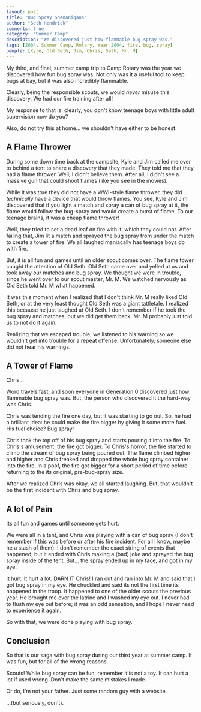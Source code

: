 ```yaml
--- 
layout: post
title: "Bug Spray Shenanigans"
author: "Seth Hendrick"
comments: true
category: "Summer Camp"
description: "We discovered just how flammable bug spray was."
tags: [2004, Summer Camp, Rotary, Year 2004, fire, bug, spray]
people: [Kyle, Old Seth, Jim, Chris, Seth, Mr. M]
---
```


My third, and final, summer camp trip to Camp Rotary was the year we discovered how fun bug spray was.  Not only was it a useful tool to keep bugs at bay, but it was also incredibly flammable.  

Clearly, being the responsible scouts, we would _never_ misuse this discovery.  We had our fire training after all!

My response to that is: clearly, you don't know teenage boys with little adult supervision now do you?

Also, do not try this at home... we shouldn't have either to be honest.

## A Flame Thrower

During some down time back at the campsite, Kyle and Jim called me over to behind a tent to share a discovery that they made.  They told me that they had a flame thrower.  Well, I didn't believe them. After all, I didn't see a massive gun that could shoot flames (like you see in the movies).

While it was true they did not have a WWI-style flame thrower, they did _technically_ have a device that would throw flames.  You see, Kyle and Jim discovered that if you light a match and spray a can of bug spray at it, the flame would follow the bug-spray and would create a burst of flame.  To our teenage brains, it was a cheap flame thrower!

Well, they tried to set a dead leaf on fire with it, which they could not.  After failing that, Jim lit a match and sprayed the bug spray from under the match to create a tower of fire.  We all laughed maniacally has teenage boys do with fire.

But, it is all fun and games until an older scout comes over.  The flame tower caught the attention of Old Seth.  Old Seth came over and yelled at us and took away our matches and bug spray.  We thought we were in trouble, since he went over to our scout master, Mr. M.  We watched nervously as Old Seth told Mr. M what happened.

It was this moment when I realized that I don't think Mr. M really liked Old Seth, or at the very least thought Old Seth was a giant tattletale.  I realized this because he just laughed at Old Seth.  I don't remember if he took the bug spray and matches, but we did get them back.  Mr. M probably just told us to not do it again.

Realizing that we escaped trouble, we listened to his warning so we wouldn't get into trouble for a repeat offense.  Unfortunately, someone else did not hear his warnings.

## A Tower of Flame

Chris...

Word travels fast, and soon everyone in Generation 0 discovered just how flammable bug spray was.  But, the person who discovered it the hard-way was Chris.

Chris was tending the fire one day, but it was starting to go out.  So, he had a brilliant idea: he could make the fire bigger by giving it some more fuel.  His fuel choice?  Bug spray!

Chris took the top off of his bug spray and starts pouring it into the fire.  To Chris's amusement, the fire got bigger.  To Chris's horror, the fire started to climb the stream of bug spray being poured out.   The flame climbed higher and higher and Chris freaked and dropped the whole bug spray container into the fire.  In a poof, the fire got bigger for a short period of time before returning to the its original, pre-bug-spray size.

After we realized Chris was okay, we all started laughing.  But, that wouldn't be the first incident with Chris and bug spray.

## A lot of Pain

Its all fun and games until someone gets hurt.

We were all in a tent, and Chris was playing with a can of bug spray (I don't remember if this was before or after his fire incident.  For all I know, maybe he a stash of them).  I don't remember the exact string of events that happened, but it ended with Chris making a (bad) joke and sprayed the bug spray inside of the tent.  But... the spray ended up in my face, and got in my eye.

It hurt.  It hurt a lot.  DARN IT Chris!  I ran out and ran into Mr. M and said that I got bug spray in my eye.  He chuckled and said its not the first time its happened in the troop.  It happened to one of the older scouts the previous year.  He brought me over the latrine and I washed my eye out.  I never had to flush my eye out before; it was an odd sensation, and I hope I never need to experience it again.

So with that, we were done playing with bug spray.

## Conclusion

So that is our saga with bug spray during our third year at summer camp.  It was fun, but for all of the wrong reasons.

Scouts!  While bug spray can be fun, remember it is not a toy.  It can hurt a lot if used wrong.  Don't make the same mistakes I made.

Or do, I'm not your father.  Just some random guy with a website.

...(but seriously, don't).
